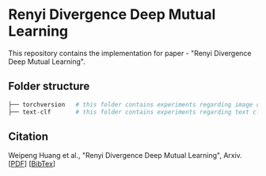 # Renyi Divergence Deep Mutual Learning

This repository contains the implementation for paper - "Renyi Divergence Deep Mutual Learning".

## Folder structure

```python
├── torchversion   # this folder contains experiments regarding image classification 
├── text-clf       # this folder contains experiments regarding text classification
```

## Citation

Weipeng Huang et al., "Renyi Divergence Deep Mutual Learning", Arxiv. [[PDF](https://arxiv.org/abs/2209.05732)] [[BibTex](rdml.bib)]

